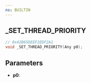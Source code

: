 ```yaml
---
ns: BUILTIN
---
```

## _SET_THREAD_PRIORITY

```c
// 0x42B65DEEF2EDF2A1
void _SET_THREAD_PRIORITY(Any p0);
```

## Parameters
* **p0**:
